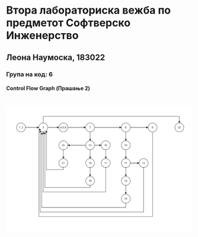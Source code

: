 # Втора лабораториска вежба по предметот Софтверско Инженерство
## Леона Наумоска, 183022
### Група на код: 6

#### Control Flow Graph (Прашање 2)
# 
 
![alt ControlFlowGraph](https://github.com/LeonaNaumoska/SI_Lab2_183022/blob/master/183022_kod6.png) 
###
